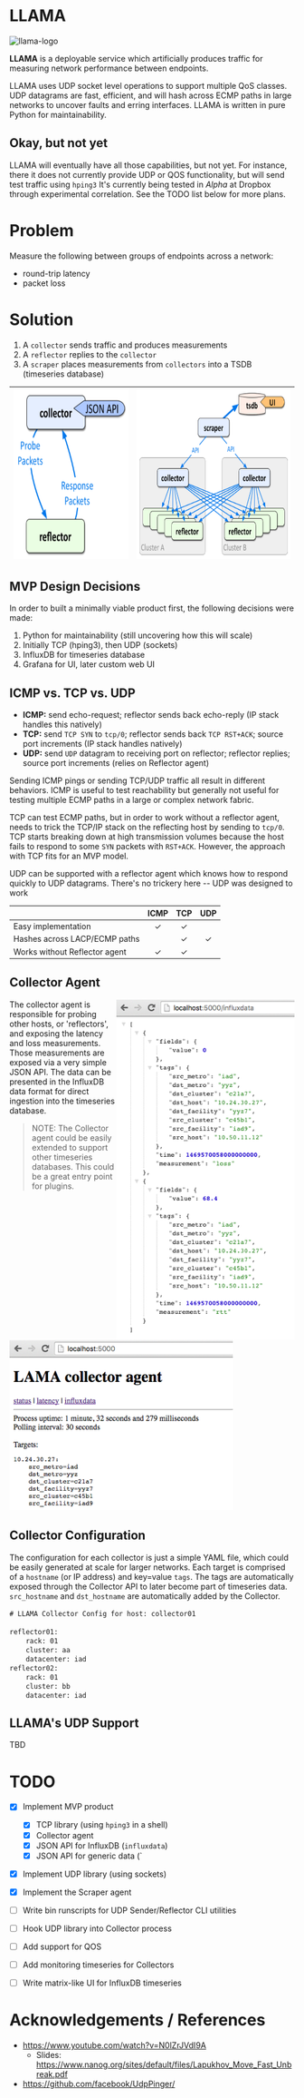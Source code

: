 # LLAMA

![llama-logo](./docs/llama-logo.png)

**LLAMA** is a deployable service which artificially produces
traffic for measuring network performance between endpoints.

LLAMA uses UDP socket level operations to support multiple QoS
classes. UDP datagrams are fast, efficient, and will hash
across ECMP paths in large networks to uncover faults and erring
interfaces. LLAMA is written in pure Python for maintainability.


## Okay, but not yet

LLAMA will eventually have all those capabilities, but not yet.
For instance, there it does not currently provide UDP or QOS
functionality, but will send test traffic using `hping3`
It's currently being tested in *Alpha* at Dropbox through
experimental correlation. See the TODO list below for more plans.


# Problem
Measure the following between groups of endpoints across a network:
* round-trip latency
* packet loss


# Solution

1. A `collector` sends traffic and produces measurements
2. A `reflector` replies to the `collector`
3. A `scraper` places measurements from `collectors` into a TSDB (timeseries database)

| <img src="./docs/collector.png" height="300px">  | <img src="./docs/overview.png" height="300px"> |
| ---- | ---- |


## MVP Design Decisions

In order to built a minimally viable product first, the following decisions were made:

1. Python for maintainability (still uncovering how this will scale)
2. Initially TCP (hping3), then UDP (sockets)
3. InfluxDB for timeseries database
4. Grafana for UI, later custom web UI


## ICMP vs. TCP vs. UDP

* **ICMP:** send echo-request; reflector sends back echo-reply (IP stack handles this natively)
* **TCP:** send `TCP SYN` to `tcp/0`; reflector sends back `TCP RST+ACK`; source port increments (IP stack handles natively)
* **UDP:** send `UDP` datagram to receiving port on reflector; reflector replies; source port increments (relies on Reflector agent)

Sending ICMP pings or sending TCP/UDP traffic all result in different behaviors. ICMP is useful to test reachability but generally not useful for testing multiple ECMP paths in a large or complex network fabric.

TCP can test ECMP paths, but in order to work without a reflector agent, needs to trick the TCP/IP stack on the reflecting host by sending to `tcp/0`. TCP starts breaking down at high transmission volumes because the host fails to respond to some `SYN` packets with `RST+ACK`. However, the approach with TCP fits for an MVP model.

UDP can be supported with a reflector agent which knows how to respond quickly to UDP datagrams. There's no trickery here -- UDP was designed to work 

|      | ICMP | TCP | UDP |
| --- |:---:|:---:|:---:|
| Easy implementation | &#10003; | &#10003; |  |
| Hashes across LACP/ECMP paths | | &#10003; | &#10003; |
| Works without Reflector agent | &#10003; | &#10003; |  |


## Collector Agent
<img src="./docs/collector_influxdata.png" height="600px" align="right">
The collector agent is responsible for probing other hosts, or 'reflectors', and exposing the latency and loss measurements. Those measurements are exposed via a very simple JSON API. The data can be presented in the InfluxDB data format for direct ingestion into the timeseries database.

> NOTE: The Collector agent could be easily extended to support other timeseries databases. This could be a great entry point for plugins.

<img src="./docs/collector_httpserver.png" height="300px">


## Collector Configuration

The configuration for each collector is just a simple YAML file, which could be easily generated at scale for larger networks. Each target is comprised of a `hostname` (or IP address) and key=value `tags`. The tags are automatically exposed through the Collector API to later become part of timeseries data.  `src_hostname` and `dst_hostname` are automatically added by the Collector.

```
# LLAMA Collector Config for host: collector01

reflector01:
    rack: 01
    cluster: aa
    datacenter: iad
reflector02:
    rack: 01
    cluster: bb
    datacenter: iad
```


## LLAMA's UDP Support
TBD


# TODO
- [x] Implement MVP product
  - [x] TCP library (using `hping3` in a shell) 
  - [x] Collector agent
  - [x] JSON API for InfluxDB (`influxdata`)
  - [x] JSON API for generic data (`
- [x] Implement UDP library (using sockets)
- [x] Implement the Scraper agent
- [ ] Write bin runscripts for UDP Sender/Reflector CLI utilities
- [ ] Hook UDP library into Collector process
- [ ] Add support for QOS
- [ ] Add monitoring timeseries for Collectors
- [ ] Write matrix-like UI for InfluxDB timeseries


# Acknowledgements / References

* https://www.youtube.com/watch?v=N0lZrJVdI9A
  * Slides: https://www.nanog.org/sites/default/files/Lapukhov_Move_Fast_Unbreak.pdf
* https://github.com/facebook/UdpPinger/
